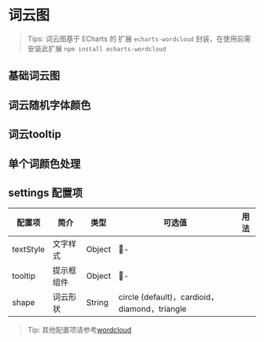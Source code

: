 # 词云图

> Tips: 词云图基于 ECharts 的 扩展 `echarts-wordcloud` 封装，在使用前需安装此扩展
> `npm install echarts-wordcloud`

## 基础词云图

<vuep template="#basicWordcloud" :options="{ theme: 'vue', lineNumbers: false }"></vuep>

<script v-pre type="text/x-template" id="basicWordcloud">
<template>
  <ve-wordcloud-chart :data="chartData" />
</template>

<script>
  const baseData = [
    {
      name: 'Sam',
      value: 100
    },
    {
      name: 'Macys',
      value: 61
    },
    {
      name: 'Amy',
      value: 43
    },
    {
      name: 'Jurassic',
      value: 40
    },
    {
      name: 'Charter',
      value: 24
    },
    {
      name: 'Chick',
      value: 44
    },
    {
      name: 'Planet',
      value: 98
    },
    {
      name: 'Pitch',
      value: 14
    },
    {
      name: 'Express',
      value: 11
    },
    {
      name: 'Home',
      value: 65
    }
  ]
  module.exports = {
    created () {
      this.chartData = {
        measures: baseData
      }
    }
  }
</script>

## 词云随机字体颜色

<vuep template="#word" :options="{ theme: 'vue', lineNumbers: false }"></vuep>

<script v-pre type="text/x-template" id="word">
<template>
  <ve-wordcloud-chart :data="chartData" :settings="chartSettings" />
</template>

<script>
  const Data = [
    {
      'name': 'visualMap',
      'value': 148
    },
    {
      'name': 'continuous',
      'value': 101
    },
    {
      'name': 'contoller',
      'value': 24
    },
    {
      'name': 'series',
      'value': 523
    },
    {
      'name': 'gauge',
      'value': 110
    },
    {
      'name': 'detail',
      'value': 34
    },
    {
      'name': 'piecewise',
      'value': 69
    },
    {
      'name': 'textStyle',
      'value': 179
    },
    {
      'name': 'markPoint',
      'value': 136
    },
    {
      'name': 'pie',
      'value': 197
    },
    {
      'name': 'roseType',
      'value': 31
    },
    {
      'name': 'label',
      'value': 193
    },
    {
      'name': 'emphasis',
      'value': 109
    },
    {
      'name': 'yAxis',
      'value': 239
    },
    {
      'name': 'name',
      'value': 124
    },
    {
      'name': 'type',
      'value': 151
    },
    {
      'name': 'gridIndex',
      'value': 71
    },
    {
      'name': 'normal',
      'value': 222
    },
    {
      'name': 'itemStyle',
      'value': 183
    },
    {
      'name': 'min',
      'value': 67
    },
    {
      'name': 'silent',
      'value': 75
    },
    {
      'name': 'animation',
      'value': 69
    },
    {
      'name': 'offsetCenter',
      'value': 15
    },
    {
      'name': 'inverse',
      'value': 60
    },
    {
      'name': 'borderColor',
      'value': 69
    },
    {
      'name': 'markLine',
      'value': 128
    },
    {
      'name': 'line',
      'value': 277
    },
    {
      'name': 'radiusAxis',
      'value': 81
    },
    {
      'name': 'radar',
      'value': 126
    },
    {
      'name': 'data',
      'value': 246
    },
    {
      'name': 'dataZoom',
      'value': 156
    },
    {
      'name': 'tooltip',
      'value': 208
    },
    {
      'name': 'toolbox',
      'value': 158
    },
    {
      'name': 'geo',
      'value': 130
    },
    {
      'name': 'parallelAxis',
      'value': 63
    },
    {
      'name': 'parallel',
      'value': 72
    },
    {
      'name': 'max',
      'value': 58
    },
    {
      'name': 'bar',
      'value': 207
    },
    {
      'name': 'heatmap',
      'value': 55
    },
    {
      'name': 'map',
      'value': 142
    },
    {
      'name': 'animationDuration',
      'value': 58
    },
    {
      'name': 'animationDelay',
      'value': 49
    },
    {
      'name': 'splitNumber',
      'value': 71
    },
    {
      'name': 'axisLine',
      'value': 112
    },
    {
      'name': 'lineStyle',
      'value': 140
    },
    {
      'name': 'splitLine',
      'value': 84
    },
    {
      'name': 'axisTick',
      'value': 93
    },
    {
      'name': 'axisLabel',
      'value': 132
    },
    {
      'name': 'pointer',
      'value': 24
    },
    {
      'name': 'color',
      'value': 153
    },
    {
      'name': 'title',
      'value': 196
    },
    {
      'name': 'formatter',
      'value': 123
    },
    {
      'name': 'slider',
      'value': 85
    },
    {
      'name': 'legend',
      'value': 257
    },
    {
      'name': 'grid',
      'value': 168
    },
    {
      'name': 'smooth',
      'value': 35
    },
    {
      'name': 'smoothMonotone',
      'value': 26
    },
    {
      'name': 'sampling',
      'value': 27
    },
    {
      'name': 'feature',
      'value': 113
    },
    {
      'name': 'saveAsImage',
      'value': 51
    },
    {
      'name': 'polar',
      'value': 79
    },
    {
      'name': 'calculable',
      'value': 29
    },
    {
      'name': 'backgroundColor',
      'value': 97
    },
    {
      'name': 'excludeComponents',
      'value': 11
    },
    {
      'name': 'show',
      'value': 143
    },
    {
      'name': 'text',
      'value': 50
    },
    {
      'name': 'icon',
      'value': 52
    },
    {
      'name': 'dimension',
      'value': 21
    },
    {
      'name': 'inRange',
      'value': 32
    },
    {
      'name': 'animationEasing',
      'value': 54
    },
    {
      'name': 'animationDurationUpdate',
      'value': 47
    },
    {
      'name': 'animationDelayUpdate',
      'value': 47
    },
    {
      'name': 'animationEasingUpdate',
      'value': 47
    },
    {
      'name': 'xAxis',
      'value': 299
    },
    {
      'name': 'angleAxis',
      'value': 73
    },
    {
      'name': 'showTitle',
      'value': 22
    },
    {
      'name': 'dataView',
      'value': 52
    },
    {
      'name': 'restore',
      'value': 30
    },
    {
      'name': 'timeline',
      'value': 100
    },
    {
      'name': 'range',
      'value': 21
    },
    {
      'name': 'value',
      'value': 75
    },
    {
      'name': 'precision',
      'value': 29
    },
    {
      'name': 'target',
      'value': 37
    },
    {
      'name': 'zlevel',
      'value': 73
    },
    {
      'name': 'symbol',
      'value': 93
    },
    {
      'name': 'interval',
      'value': 89
    },
    {
      'name': 'symbolSize',
      'value': 72
    },
    {
      'name': 'showSymbol',
      'value': 35
    },
    {
      'name': 'inside',
      'value': 94
    },
    {
      'name': 'xAxisIndex',
      'value': 61
    },
    {
      'name': 'orient',
      'value': 64
    },
    {
      'name': 'boundaryGap',
      'value': 71
    },
    {
      'name': 'nameGap',
      'value': 69
    },
    {
      'name': 'zoomLock',
      'value': 23
    },
    {
      'name': 'hoverAnimation',
      'value': 48
    },
    {
      'name': 'legendHoverLink',
      'value': 59
    },
    {
      'name': 'stack',
      'value': 53
    },
    {
      'name': 'throttle',
      'value': 21
    },
    {
      'name': 'connectNulls',
      'value': 29
    },
    {
      'name': 'clipOverflow',
      'value': 28
    },
    {
      'name': 'startValue',
      'value': 23
    },
    {
      'name': 'minInterval',
      'value': 57
    },
    {
      'name': 'opacity',
      'value': 55
    },
    {
      'name': 'splitArea',
      'value': 69
    },
    {
      'name': 'filterMode',
      'value': 25
    },
    {
      'name': 'end',
      'value': 20
    },
    {
      'name': 'left',
      'value': 80
    },
    {
      'name': 'funnel',
      'value': 47
    },
    {
      'name': 'lines',
      'value': 80
    },
    {
      'name': 'baseline',
      'value': 20
    },
    {
      'name': 'align',
      'value': 51
    },
    {
      'name': 'coord',
      'value': 29
    },
    {
      'name': 'nameTextStyle',
      'value': 86
    },
    {
      'name': 'width',
      'value': 65
    },
    {
      'name': 'shadowBlur',
      'value': 67
    },
    {
      'name': 'effect',
      'value': 30
    },
    {
      'name': 'period',
      'value': 15
    },
    {
      'name': 'areaColor',
      'value': 25
    },
    {
      'name': 'borderWidth',
      'value': 60
    },
    {
      'name': 'nameLocation',
      'value': 66
    },
    {
      'name': 'position',
      'value': 108
    },
    {
      'name': 'containLabel',
      'value': 41
    },
    {
      'name': 'scatter',
      'value': 103
    },
    {
      'name': 'areaStyle',
      'value': 72
    },
    {
      'name': 'scale',
      'value': 62
    },
    {
      'name': 'pieces',
      'value': 20
    },
    {
      'name': 'categories',
      'value': 31
    },
    {
      'name': 'selectedMode',
      'value': 61
    },
    {
      'name': 'itemSymbol',
      'value': 16
    },
    {
      'name': 'effectScatter',
      'value': 84
    },
    {
      'name': 'fontStyle',
      'value': 58
    },
    {
      'name': 'fontSize',
      'value': 58
    },
    {
      'name': 'margin',
      'value': 32
    },
    {
      'name': 'iconStyle',
      'value': 47
    },
    {
      'name': 'link',
      'value': 36
    },
    {
      'name': 'axisPointer',
      'value': 72
    },
    {
      'name': 'showDelay',
      'value': 29
    },
    {
      'name': 'graph',
      'value': 148
    },
    {
      'name': 'subtext',
      'value': 37
    },
    {
      'name': 'selected',
      'value': 53
    },
    {
      'name': 'barCategoryGap',
      'value': 28
    },
    {
      'name': 'barGap',
      'value': 33
    },
    {
      'name': 'barWidth',
      'value': 39
    },
    {
      'name': 'coordinateSystem',
      'value': 60
    },
    {
      'name': 'barBorderRadius',
      'value': 16
    },
    {
      'name': 'z',
      'value': 63
    },
    {
      'name': 'polarIndex',
      'value': 38
    },
    {
      'name': 'shadowOffsetX',
      'value': 55
    },
    {
      'name': 'shadowColor',
      'value': 61
    },
    {
      'name': 'shadowOffsetY',
      'value': 49
    },
    {
      'name': 'height',
      'value': 44
    },
    {
      'name': 'barMinHeight',
      'value': 23
    },
    {
      'name': 'lang',
      'value': 11
    },
    {
      'name': 'symbolRotate',
      'value': 52
    },
    {
      'name': 'symbolOffset',
      'value': 50
    },
    {
      'name': 'showAllSymbol',
      'value': 30
    },
    {
      'name': 'transitionDuration',
      'value': 31
    },
    {
      'name': 'bottom',
      'value': 61
    },
    {
      'name': 'fillerColor',
      'value': 15
    },
    {
      'name': 'nameMap',
      'value': 35
    },
    {
      'name': 'barMaxWidth',
      'value': 27
    },
    {
      'name': 'radius',
      'value': 45
    },
    {
      'name': 'center',
      'value': 49
    },
    {
      'name': 'magicType',
      'value': 57
    },
    {
      'name': 'labelPrecision',
      'value': 15
    }
  ]
  module.exports = {
    created () {
      this.chartData = {
        measures: Data
      }
      this.chartSettings = {
        textStyle: {
          normal: {
            color: function () {
              return 'rgb(' + [
                Math.round(Math.random() * 160),
                Math.round(Math.random() * 160),
                Math.round(Math.random() * 160)
              ].join(',') + ')'
            }
          },
          emphasis: {
            shadowBlur: 10,
            shadowColor: '#333'
          }
        }
      }
    }
  }
</script>

## 词云tooltip

<vuep template="#cloud" :options="{ theme: 'vue', lineNumbers: false }"></vuep>

<script v-pre type="text/x-template" id="cloud">
<template>
  <ve-wordcloud-chart :data="chartData" :settings="chartSettings" />
</template>

<script>
  const Data = [
     {
       'name': '曲美',
       'value': 347
     },
     {
       'name': '紫砂壶',
       'value': 192
     },
     {
       'name': '顾家家居',
       'value': 147
     },
     {
       'name': '紫砂',
       'value': 140
     },
     {
       'name': '欧派',
       'value': 132
     },
     {
       'name': '索菲亚',
       'value': 79
     },
     {
       'name': '尚品宅配',
       'value': 77
     },
     {
       'name': '炼焦',
       'value': 61
     },
     {
       'name': '净资本',
       'value': 52
     },
     {
       'name': '毕节',
       'value': 51
     },
     {
       'name': '新疆维吾尔自治区',
       'value': 48
     },
     {
       'name': '全风',
       'value': 36
     },
     {
       'name': '泡茶',
       'value': 34
     },
     {
       'name': '滑道',
       'value': 32
     },
     {
       'name': '盐碱',
       'value': 29
     },
     {
       'name': '程天',
       'value': 28
     },
     {
       'name': '悦舍',
       'value': 28
     },
     {
       'name': '星艺佳',
       'value': 27
     },
     {
       'name': '孝感',
       'value': 26
     },
     {
       'name': '万不得已',
       'value': 26
     },
     {
       'name': '余省市',
       'value': 25
     },
     {
       'name': '杨磊',
       'value': 25
     },
     {
       'name': '外骨骼',
       'value': 24
     },
     {
       'name': '李炳军',
       'value': 24
     },
     {
       'name': '麻药',
       'value': 24
     },
     {
       'name': '年新高',
       'value': 24
     },
     {
       'name': '做市商',
       'value': 22
     },
     {
       'name': '每斤',
       'value': 22
     },
     {
       'name': '茶壶',
       'value': 22
     },
     {
       'name': '西林',
       'value': 22
     },
     {
       'name': '盐碱地',
       'value': 22
     },
     {
       'name': '家博会',
       'value': 20
     },
     {
       'name': '试种',
       'value': 19
     },
     {
       'name': '亿丰',
       'value': 19
     },
     {
       'name': '平准',
       'value': 18
     },
     {
       'name': '王天',
       'value': 18
     },
     {
       'name': '韬略',
       'value': 17
     },
     {
       'name': '矿用',
       'value': 17
     },
     {
       'name': '建账',
       'value': 17
     },
     {
       'name': '张海霞',
       'value': 17
     },
     {
       'name': '大城县',
       'value': 16
     },
     {
       'name': '朔川',
       'value': 16
     },
     {
       'name': '孝感市',
       'value': 16
     },
     {
       'name': '博科',
       'value': 16
     },
     {
       'name': '颜志宇',
       'value': 16
     },
     {
       'name': '赝品',
       'value': 16
     },
     {
       'name': '倪虹',
       'value': 16
     },
     {
       'name': '陶企',
       'value': 16
     },
     {
       'name': '混淆视听',
       'value': 15
     },
     {
       'name': '立家',
       'value': 15
     },
     {
       'name': '五岳',
       'value': 14
     },
     {
       'name': '招须',
       'value': 14
     },
     {
       'name': '孙潇阳',
       'value': 14
     },
     {
       'name': '湟水',
       'value': 14
     },
     {
       'name': '美光',
       'value': 14
     },
     {
       'name': '罔顾',
       'value': 14
     },
     {
       'name': '奥斯陆',
       'value': 14
     },
     {
       'name': '言也',
       'value': 14
     },
     {
       'name': '关炜宁',
       'value': 14
     },
     {
       'name': '王思强',
       'value': 14
     },
     {
       'name': '殷智贤',
       'value': 14
     },
     {
       'name': '麻隆',
       'value': 14
     },
     {
       'name': '郑州瑞',
       'value': 13
     },
     {
       'name': ' 路',
       'value': 13
     },
     {
       'name': '周四净',
       'value': 13
     },
     {
       'name': '焦企',
       'value': 13
     }
   ]
  module.exports = {
    created () {
      this.chartData = {
        measures: Data
      }
      this.chartSettings = {
        shape: 'triangle',
        tooltip:{}
      }
    }
  }
</script>

## 单个词颜色处理

<vuep template="#last" :options="{ theme: 'vue', lineNumbers: false }"></vuep>

<script v-pre type="text/x-template" id="last">
<template>
  <ve-wordcloud-chart :data="chartData" :settings="chartSettings" />
</template>

<script>
  const Data = [
     {
       'name': '曲美',
       'value': 447,
        textStyle: {
         normal: {
           color: '#f4a'
         }
       }
     },
     {
       'name': '紫砂壶',
       'value': 192
     },
     {
       'name': '顾家家居',
       'value': 147
     },
     {
       'name': '紫砂',
       'value': 140
     },
     {
       'name': '欧派',
       'value': 132
     },
     {
       'name': '索菲亚',
       'value': 79
     },
     {
       'name': '尚品宅配',
       'value': 77
     },
     {
       'name': '炼焦',
       'value': 61
     },
     {
       'name': '净资本',
       'value': 52
     },
     {
       'name': '毕节',
       'value': 51
     },
     {
       'name': '新疆维吾尔自治区',
       'value': 48
     },
     {
       'name': '全风',
       'value': 36
     },
     {
       'name': '泡茶',
       'value': 34
     },
     {
       'name': '滑道',
       'value': 32
     },
     {
       'name': '盐碱',
       'value': 29
     },
     {
       'name': '程天',
       'value': 28
     },
     {
       'name': '悦舍',
       'value': 28
     },
     {
       'name': '星艺佳',
       'value': 27
     },
     {
       'name': '孝感',
       'value': 26
     },
     {
       'name': '万不得已',
       'value': 26
     },
     {
       'name': '余省市',
       'value': 25
     },
     {
       'name': '杨磊',
       'value': 25
     },
     {
       'name': '外骨骼',
       'value': 24
     },
     {
       'name': '李炳军',
       'value': 24
     },
     {
       'name': '麻药',
       'value': 24
     },
     {
       'name': '年新高',
       'value': 24
     },
     {
       'name': '做市商',
       'value': 22
     },
     {
       'name': '每斤',
       'value': 22
     },
     {
       'name': '茶壶',
       'value': 22
     },
     {
       'name': '西林',
       'value': 22
     },
     {
       'name': '盐碱地',
       'value': 22
     },
     {
       'name': '家博会',
       'value': 20
     },
     {
       'name': '试种',
       'value': 19
     },
     {
       'name': '亿丰',
       'value': 19
     },
     {
       'name': '平准',
       'value': 18
     },
     {
       'name': '王天',
       'value': 18
     },
     {
       'name': '韬略',
       'value': 17
     },
     {
       'name': '矿用',
       'value': 17
     },
     {
       'name': '建账',
       'value': 17
     },
     {
       'name': '张海霞',
       'value': 17
     },
     {
       'name': '大城县',
       'value': 16
     },
     {
       'name': '朔川',
       'value': 16
     },
     {
       'name': '孝感市',
       'value': 16
     },
     {
       'name': '博科',
       'value': 16
     },
     {
       'name': '颜志宇',
       'value': 16
     },
     {
       'name': '赝品',
       'value': 16
     },
     {
       'name': '倪虹',
       'value': 16
     },
     {
       'name': '陶企',
       'value': 16
     },
     {
       'name': '混淆视听',
       'value': 15
     },
     {
       'name': '立家',
       'value': 15
     },
     {
       'name': '五岳',
       'value': 14
     },
     {
       'name': '招须',
       'value': 14
     },
     {
       'name': '孙潇阳',
       'value': 14
     },
     {
       'name': '湟水',
       'value': 14
     },
     {
       'name': '美光',
       'value': 14
     },
     {
       'name': '罔顾',
       'value': 14
     },
     {
       'name': '奥斯陆',
       'value': 14
     },
     {
       'name': '言也',
       'value': 14
     },
     {
       'name': '关炜宁',
       'value': 14
     },
     {
       'name': '王思强',
       'value': 14
     },
     {
       'name': '殷智贤',
       'value': 14
     },
     {
       'name': '麻隆',
       'value': 14
     },
     {
       'name': '郑州瑞',
       'value': 13
     },
     {
       'name': ' 路',
       'value': 13
     },
     {
       'name': '周四净',
       'value': 13
     },
     {
       'name': '焦企',
       'value': 13
     }
   ]
  module.exports = {
    created () {
      this.chartData = {
        measures: Data
      }
      this.chartSettings = {
        shape: 'triangle',
        tooltip:{}
      }
    }
  }
</script>

## settings 配置项

| 配置项 | 简介 | 类型 | 可选值 | 用法 |
| --- | --- | --- | --- | --- |
| textStyle | 文字样式| Object | - | |
| tooltip | 提示框组件 | Object | - | |
| shape | 词云形状| String |  circle (default)，cardioid，diamond，triangle  | |

> Tip: 其他配置项请参考[wordcloud](https://github.com/ecomfe/echarts-wordcloud)
